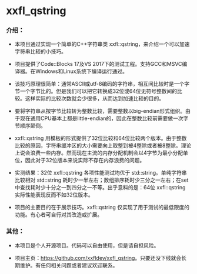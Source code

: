 xxfl_qstring
==========


### 介绍：
* 本项目通过实现一个简单的C++字符串类 xxfl::qstring，来介绍一个可以加速字符串比较的小技巧。

* 项目提供了Code::Blocks 17及VS 2017下的测试工程。支持GCC和MSVC编译器。在Windows和Linux系统下编译运行通过。

* 该技巧原理很简单：通常ASCII或utf-8编码的字符串，相互间比较时是一个字节一个字节比的。但是我们可以把它转换成32位或64位无符号整数间的比较。这样实际的比较次数就会少很多，从而达到加速比较的目的。

* 要将字符串从按字节比较转为整数比较，需要整数以big-endian形式组织。由于现在通用CPU基本上都是little-endian的，因此在整数比较前需要做一次字节顺序颠倒。

* xxfl::qstring 用模板的形式提供了32位比较和64位比较两个版本。由于整数比较的原因，字符串缓冲区的大小需要向上取整到被4整除或者被8整除。理论上说会浪费一些内存。然而现在主流的内存分配机制会以4字节为最小分配单位，因此对于32位版本来说实际不存在内存浪费的问题。

* 实测结果：32位 xxfl::qstring 各项性能测试均优于 std::string。单纯字符串比较相对 std::string 耗时少一半左右；数组排序耗时少三分之一左右；在set中查找耗时少十分之一到四分之一不等。出乎意料的是：64位 xxfl::qstring 实际性能表现反而不如32位版本。

* 项目的主要目的在于展示技巧。xxfl::qstring 仅实现了用于测试的最低限度的功能。有心者可自行对其改造或扩展。


### 其他：
* 本项目是个人开源项目。代码可以自由使用，但是请自担风险。

* 项目主页：<https://github.com/xxfldev/xxfl_qstring>。只要还没下线就会长期维护。有任何相关问题或者建议欢迎联系。